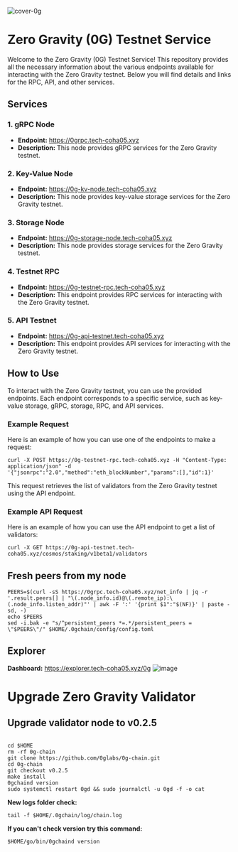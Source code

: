 ![cover-0g](https://github.com/Coha05/0g-testnet/assets/119700026/181aa32e-c294-4231-85c0-7d4117f7dbc8)
# Zero Gravity (0G) Testnet Service

Welcome to the Zero Gravity (0G) Testnet Service! This repository provides all the necessary information about the various endpoints available for interacting with the Zero Gravity testnet. Below you will find details and links for the RPC, API, and other services.

## Services

### 1. gRPC Node
- **Endpoint:** https://0grpc.tech-coha05.xyz
- **Description:** This node provides gRPC services for the Zero Gravity testnet.

### 2. Key-Value Node
- **Endpoint:** https://0g-kv-node.tech-coha05.xyz
- **Description:** This node provides key-value storage services for the Zero Gravity testnet.
  
### 3. Storage Node
- **Endpoint:** https://0g-storage-node.tech-coha05.xyz
- **Description:** This node provides storage services for the Zero Gravity testnet.

### 4. Testnet RPC
- **Endpoint:** https://0g-testnet-rpc.tech-coha05.xyz
- **Description:** This endpoint provides RPC services for interacting with the Zero Gravity testnet.

### 5. API Testnet
- **Endpoint:** https://0g-api-testnet.tech-coha05.xyz
- **Description:** This endpoint provides API services for interacting with the Zero Gravity testnet.

## How to Use

To interact with the Zero Gravity testnet, you can use the provided endpoints. Each endpoint corresponds to a specific service, such as key-value storage, gRPC, storage, RPC, and API services.

### Example Request
Here is an example of how you can use one of the endpoints to make a request:
```
curl -X POST https://0g-testnet-rpc.tech-coha05.xyz -H "Content-Type: application/json" -d '{"jsonrpc":"2.0","method":"eth_blockNumber","params":[],"id":1}'
```
This request retrieves the list of validators from the Zero Gravity testnet using the API endpoint.

### Example API Request
Here is an example of how you can use the API endpoint to get a list of validators:
```
curl -X GET https://0g-api-testnet.tech-coha05.xyz/cosmos/staking/v1beta1/validators
```
## Fresh peers from my node
```
PEERS=$(curl -sS https://0grpc.tech-coha05.xyz/net_info | jq -r '.result.peers[] | "\(.node_info.id)@\(.remote_ip):\(.node_info.listen_addr)"' | awk -F ':' '{print $1":"$(NF)}' | paste -sd, -)
echo $PEERS
sed -i.bak -e "s/^persistent_peers *=.*/persistent_peers = \"$PEERS\"/" $HOME/.0gchain/config/config.toml
```
## Explorer
**Dashboard:** https://explorer.tech-coha05.xyz/0g
![image](https://github.com/Coha05/0g-testnet/assets/119700026/b16b682c-dff2-4ce4-a76f-8708a67fa413)

# Upgrade Zero Gravity Validator 

## Upgrade validator node to v0.2.5 

```sudo systemctl stop 0gd

cd $HOME
rm -rf 0g-chain
git clone https://github.com/0glabs/0g-chain.git
cd 0g-chain
git checkout v0.2.5
make install
0gchaind version
sudo systemctl restart 0gd && sudo journalctl -u 0gd -f -o cat
```

**New logs folder check:**

```
tail -f $HOME/.0gchain/log/chain.log
```

**If you can't check version try this command:**

```
$HOME/go/bin/0gchaind version
```
